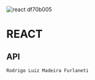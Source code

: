 ![react df70b005](https://user-images.githubusercontent.com/23003025/64907888-f693d000-d6ce-11e9-9e90-a7aa64ecdc93.png)


# REACT 

## API

```javascript
Rodrigo Luiz Madeira Furlaneti

